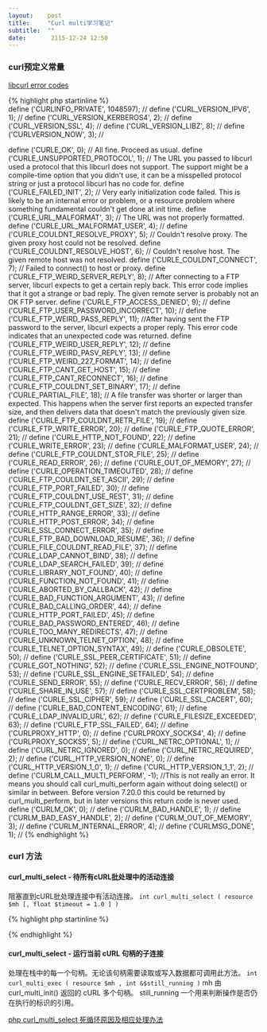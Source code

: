 ```yaml
---
layout:    post
title:     "Curl multi学习笔记"
subtitle:  ""
date:       2115-12-24 12:50
---
```


### curl预定义常量

[libcurl error codes](http://curl.haxx.se/libcurl/c/libcurl-errors.html)

{% highlight php startinline %}  
define ('CURLINFO_PRIVATE', 1048597);                     //
define ('CURL_VERSION_IPV6', 1);                     //
define ('CURL_VERSION_KERBEROS4', 2);                     //
define ('CURL_VERSION_SSL', 4);                     //
define ('CURL_VERSION_LIBZ', 8);                     //
define ('CURLVERSION_NOW', 3);                     //


define ('CURLE_OK', 0);                             //  All fine. Proceed as usual. 
define ('CURLE_UNSUPPORTED_PROTOCOL', 1);           //  The URL you passed to libcurl used a protocol that this libcurl does not support. The support might be a compile-time option that you didn't use, it can be a misspelled protocol string or just a protocol libcurl has no code for. 
define ('CURLE_FAILED_INIT', 2);                     // Very early initialization code failed. This is likely to be an internal error or problem, or a resource problem where something fundamental couldn't get done at init time. 
define ('CURLE_URL_MALFORMAT', 3);                  //  The URL was not properly formatted. 
define ('CURLE_URL_MALFORMAT_USER', 4);                     //
define ('CURLE_COULDNT_RESOLVE_PROXY', 5);          // Couldn't resolve proxy. The given proxy host could not be resolved. 
define ('CURLE_COULDNT_RESOLVE_HOST', 6);           // Couldn't resolve host. The given remote host was not resolved. 
define ('CURLE_COULDNT_CONNECT', 7);                // Failed to connect() to host or proxy. 
define ('CURLE_FTP_WEIRD_SERVER_REPLY', 8);         //  After connecting to a FTP server, libcurl expects to get a certain reply back. This error code implies that it got a strange or bad reply. The given remote server is probably not an OK FTP server. 
define ('CURLE_FTP_ACCESS_DENIED', 9);                     //
define ('CURLE_FTP_USER_PASSWORD_INCORRECT', 10);                     //
define ('CURLE_FTP_WEIRD_PASS_REPLY', 11);                     //After having sent the FTP password to the server, libcurl expects a proper reply. This error code indicates that an unexpected code was returned. 
define ('CURLE_FTP_WEIRD_USER_REPLY', 12);                     //
define ('CURLE_FTP_WEIRD_PASV_REPLY', 13);                     //
define ('CURLE_FTP_WEIRD_227_FORMAT', 14);                     //
define ('CURLE_FTP_CANT_GET_HOST', 15);                     //
define ('CURLE_FTP_CANT_RECONNECT', 16);                     //
define ('CURLE_FTP_COULDNT_SET_BINARY', 17);                     //
define ('CURLE_PARTIAL_FILE', 18);                     // A file transfer was shorter or larger than expected. This happens when the server first reports an expected transfer size, and then delivers data that doesn't match the previously given size. 
define ('CURLE_FTP_COULDNT_RETR_FILE', 19);                     //
define ('CURLE_FTP_WRITE_ERROR', 20);                     //
define ('CURLE_FTP_QUOTE_ERROR', 21);                     //
define ('CURLE_HTTP_NOT_FOUND', 22);                     //
define ('CURLE_WRITE_ERROR', 23);                     //
define ('CURLE_MALFORMAT_USER', 24);                     //
define ('CURLE_FTP_COULDNT_STOR_FILE', 25);                     //
define ('CURLE_READ_ERROR', 26);                     //
define ('CURLE_OUT_OF_MEMORY', 27);                     //
define ('CURLE_OPERATION_TIMEOUTED', 28);                     //
define ('CURLE_FTP_COULDNT_SET_ASCII', 29);                     //
define ('CURLE_FTP_PORT_FAILED', 30);                     //
define ('CURLE_FTP_COULDNT_USE_REST', 31);                     //
define ('CURLE_FTP_COULDNT_GET_SIZE', 32);                     //
define ('CURLE_HTTP_RANGE_ERROR', 33);                     //
define ('CURLE_HTTP_POST_ERROR', 34);                     //
define ('CURLE_SSL_CONNECT_ERROR', 35);                     //
define ('CURLE_FTP_BAD_DOWNLOAD_RESUME', 36);                     //
define ('CURLE_FILE_COULDNT_READ_FILE', 37);                     //
define ('CURLE_LDAP_CANNOT_BIND', 38);                     //
define ('CURLE_LDAP_SEARCH_FAILED', 39);                     //
define ('CURLE_LIBRARY_NOT_FOUND', 40);                     //
define ('CURLE_FUNCTION_NOT_FOUND', 41);                     //
define ('CURLE_ABORTED_BY_CALLBACK', 42);                     //
define ('CURLE_BAD_FUNCTION_ARGUMENT', 43);                     //
define ('CURLE_BAD_CALLING_ORDER', 44);                     //
define ('CURLE_HTTP_PORT_FAILED', 45);                     //
define ('CURLE_BAD_PASSWORD_ENTERED', 46);                     //
define ('CURLE_TOO_MANY_REDIRECTS', 47);                     //
define ('CURLE_UNKNOWN_TELNET_OPTION', 48);                     //
define ('CURLE_TELNET_OPTION_SYNTAX', 49);                     //
define ('CURLE_OBSOLETE', 50);                     //
define ('CURLE_SSL_PEER_CERTIFICATE', 51);                     //
define ('CURLE_GOT_NOTHING', 52);                     //
define ('CURLE_SSL_ENGINE_NOTFOUND', 53);                     //
define ('CURLE_SSL_ENGINE_SETFAILED', 54);                     //
define ('CURLE_SEND_ERROR', 55);                     //
define ('CURLE_RECV_ERROR', 56);                     //
define ('CURLE_SHARE_IN_USE', 57);                     //
define ('CURLE_SSL_CERTPROBLEM', 58);                     //
define ('CURLE_SSL_CIPHER', 59);                     //
define ('CURLE_SSL_CACERT', 60);                     //
define ('CURLE_BAD_CONTENT_ENCODING', 61);                     //
define ('CURLE_LDAP_INVALID_URL', 62);                     //
define ('CURLE_FILESIZE_EXCEEDED', 63);                     //
define ('CURLE_FTP_SSL_FAILED', 64);                     //
define ('CURLPROXY_HTTP', 0);                     //
define ('CURLPROXY_SOCKS4', 4);                     //
define ('CURLPROXY_SOCKS5', 5);                     //
define ('CURL_NETRC_OPTIONAL', 1);                     //
define ('CURL_NETRC_IGNORED', 0);                     //
define ('CURL_NETRC_REQUIRED', 2);                     //
define ('CURL_HTTP_VERSION_NONE', 0);                     //
define ('CURL_HTTP_VERSION_1_0', 1);                     //
define ('CURL_HTTP_VERSION_1_1', 2);                     //
define ('CURLM_CALL_MULTI_PERFORM', -1); //This is not really an error. It means you should call curl_multi_perform again without doing select() or similar in between. Before version 7.20.0 this could be returned by curl_multi_perform, but in later versions this return code is never used. 
define ('CURLM_OK', 0);                     //
define ('CURLM_BAD_HANDLE', 1);                     //
define ('CURLM_BAD_EASY_HANDLE', 2);                     //
define ('CURLM_OUT_OF_MEMORY', 3);                     //
define ('CURLM_INTERNAL_ERROR', 4);                     //
define ('CURLMSG_DONE', 1);                     //
{% endhighlight %}

### curl 方法

#### curl_multi_select - 待所有cURL批处理中的活动连接

阻塞直到cURL批处理连接中有活动连接。 
`int curl_multi_select ( resource $mh [, float $timeout = 1.0 ] )`

{% highlight php startinline %}  

{% endhighlight %}

#### curl_multi_select - 运行当前 cURL 句柄的子连接

处理在栈中的每一个句柄。无论该句柄需要读取或写入数据都可调用此方法。 
`int curl_multi_exec ( resource $mh , int &$still_running )`
mh              由 curl_multi_init() 返回的 cURL 多个句柄。
still_running   一个用来判断操作是否仍在执行的标识的引用。


[php curl_multi_select 死循环原因及相应处理办法](http://blog.marchtea.com/archives/109)